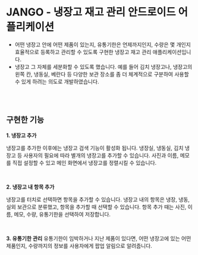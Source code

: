 # JANGO - 냉장고 재고 관리 안드로이드 어플리케이션

- 어떤 냉장고 안에 어떤 제품이 있는지, 유통기한은 언제까지인지, 수량은 몇 개인지 효율적으로 등록하고 관리할 수 있도록 구현한 냉장고 재고 관리 애플리케이션입니다.
- 냉장고 그 자체를 세분화할 수 있도록 했습니다. 예를 들어 김치 냉장고나, 냉장고의 왼쪽 칸, 냉동실, 베란다 등 다양한 보관 장소를 좀 더 체계적으로 구분하여 사용할 수 있게 하려는 의도로 개발하였습니다.

<br><br>

## 구현한 기능

**1. 냉장고 추가**

냉장고를 추가한 이후에는 냉장고 검색 기능이 활성화 됩니다. 냉장실, 냉동실, 김치 냉장고 등 사용자의 필요에 따라 별개의 냉장고를 추가할 수 있습니다.
사진과 이름, 메모를 직접 설정할 수 있고 메인 화면에서 냉장고를 정렬시킬 수 있습니다.

<br>

**2. 냉장고 내 항목 추가**

냉장고를 터치로 선택하면 항목을 추가할 수 있습니다. 냉장고 내의 항목은 냉장, 냉동, 실외 보관으로 분류했고, 항목을 추가할 때 선택할 수 있습니다.
항목 추가 때는 사진, 이름, 메모, 수량, 유통기한을 선택하여 저장합니다.

<br>

**3. 유통기한 관리**
유통기한이 임박하거나 지난 제품이 있다면, 어떤 냉장고에 있는 어떤 제품인지, 수량까지의 정보를 사용자에게 팝업 알림으로 알려줍니다.

<br>
